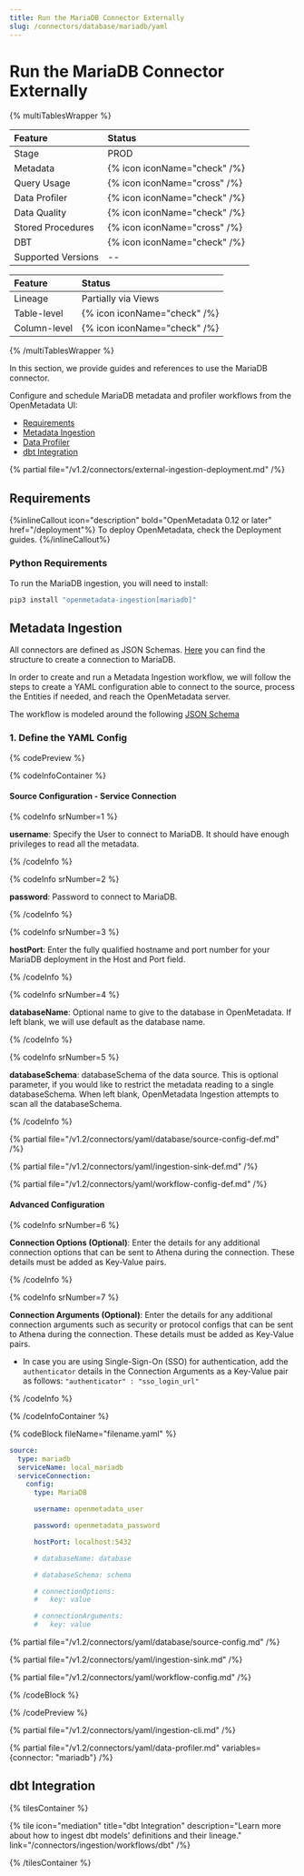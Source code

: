 ```yaml
---
title: Run the MariaDB Connector Externally
slug: /connectors/database/mariadb/yaml
---
```


# Run the MariaDB Connector Externally

{% multiTablesWrapper %}

| Feature            | Status                       |
| :----------------- | :--------------------------- |
| Stage              | PROD                         |
| Metadata           | {% icon iconName="check" /%} |
| Query Usage        | {% icon iconName="cross" /%} |
| Data Profiler      | {% icon iconName="check" /%} |
| Data Quality       | {% icon iconName="check" /%} |
| Stored Procedures  | {% icon iconName="cross" /%} |
| DBT                | {% icon iconName="check" /%} |
| Supported Versions | --                           |

| Feature      | Status                       |
| :----------- | :--------------------------- |
| Lineage      | Partially via Views          |
| Table-level  | {% icon iconName="check" /%} |
| Column-level | {% icon iconName="check" /%} |

{% /multiTablesWrapper %}

In this section, we provide guides and references to use the MariaDB connector.

Configure and schedule MariaDB metadata and profiler workflows from the OpenMetadata UI:
- [Requirements](#requirements)
- [Metadata Ingestion](#metadata-ingestion)
- [Data Profiler](#data-profiler)
- [dbt Integration](#dbt-integration)

{% partial file="/v1.2/connectors/external-ingestion-deployment.md" /%}

## Requirements

{%inlineCallout icon="description" bold="OpenMetadata 0.12 or later" href="/deployment"%}
To deploy OpenMetadata, check the Deployment guides.
{%/inlineCallout%}



### Python Requirements

To run the MariaDB ingestion, you will need to install:

```bash
pip3 install "openmetadata-ingestion[mariadb]"
```

## Metadata Ingestion

All connectors are defined as JSON Schemas.
[Here](https://github.com/open-metadata/OpenMetadata/blob/main/openmetadata-spec/src/main/resources/json/schema/entity/services/connections/database/mariaDBConnection.json)
you can find the structure to create a connection to MariaDB.

In order to create and run a Metadata Ingestion workflow, we will follow
the steps to create a YAML configuration able to connect to the source,
process the Entities if needed, and reach the OpenMetadata server.

The workflow is modeled around the following
[JSON Schema](https://github.com/open-metadata/OpenMetadata/blob/main/openmetadata-spec/src/main/resources/json/schema/metadataIngestion/workflow.json)

### 1. Define the YAML Config

{% codePreview %}

{% codeInfoContainer %}

#### Source Configuration - Service Connection

{% codeInfo srNumber=1 %}

**username**: Specify the User to connect to MariaDB. It should have enough privileges to read all the metadata.

{% /codeInfo %}

{% codeInfo srNumber=2 %}

**password**: Password to connect to MariaDB.

{% /codeInfo %}

{% codeInfo srNumber=3 %}

**hostPort**: Enter the fully qualified hostname and port number for your MariaDB deployment in the Host and Port field.

{% /codeInfo %}

{% codeInfo srNumber=4 %}

**databaseName**: Optional name to give to the database in OpenMetadata. If left blank, we will use default as the database name.

{% /codeInfo %}

{% codeInfo srNumber=5 %}

**databaseSchema**: databaseSchema of the data source. This is optional parameter, if you would like to restrict the metadata reading to a single databaseSchema. When left blank, OpenMetadata Ingestion attempts to scan all the databaseSchema.

{% /codeInfo %}

{% partial file="/v1.2/connectors/yaml/database/source-config-def.md" /%}

{% partial file="/v1.2/connectors/yaml/ingestion-sink-def.md" /%}

{% partial file="/v1.2/connectors/yaml/workflow-config-def.md" /%}

#### Advanced Configuration

{% codeInfo srNumber=6 %}

**Connection Options (Optional)**: Enter the details for any additional connection options that can be sent to Athena during the connection. These details must be added as Key-Value pairs.

{% /codeInfo %}

{% codeInfo srNumber=7 %}

**Connection Arguments (Optional)**: Enter the details for any additional connection arguments such as security or protocol configs that can be sent to Athena during the connection. These details must be added as Key-Value pairs.

- In case you are using Single-Sign-On (SSO) for authentication, add the `authenticator` details in the Connection Arguments as a Key-Value pair as follows: `"authenticator" : "sso_login_url"`

{% /codeInfo %}

{% /codeInfoContainer %}

{% codeBlock fileName="filename.yaml" %}

```yaml
source:
  type: mariadb
  serviceName: local_mariadb
  serviceConnection:
    config:
      type: MariaDB
```
```yaml {% srNumber=1 %}
      username: openmetadata_user
```
```yaml {% srNumber=2 %}
      password: openmetadata_password
```
```yaml {% srNumber=3 %}
      hostPort: localhost:5432
```
```yaml {% srNumber=4 %}
      # databaseName: database
```
```yaml {% srNumber=5 %}
      # databaseSchema: schema
```
```yaml {% srNumber=6 %}
      # connectionOptions:
      #   key: value
```
```yaml {% srNumber=7 %}
      # connectionArguments:
      #   key: value
```

{% partial file="/v1.2/connectors/yaml/database/source-config.md" /%}

{% partial file="/v1.2/connectors/yaml/ingestion-sink.md" /%}

{% partial file="/v1.2/connectors/yaml/workflow-config.md" /%}

{% /codeBlock %}

{% /codePreview %}

{% partial file="/v1.2/connectors/yaml/ingestion-cli.md" /%}

{% partial file="/v1.2/connectors/yaml/data-profiler.md" variables={connector: "mariadb"} /%}

## dbt Integration

{% tilesContainer %}

{% tile
  icon="mediation"
  title="dbt Integration"
  description="Learn more about how to ingest dbt models' definitions and their lineage."
  link="/connectors/ingestion/workflows/dbt" /%}

{% /tilesContainer %}

